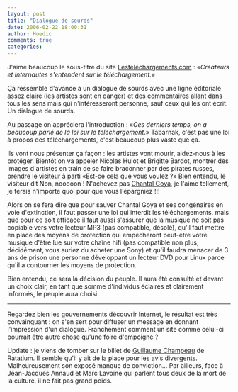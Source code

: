```yaml
---
layout: post
title: "Dialogue de sourds"
date: 2006-02-22 18:00:31
author: Hoedic
comments: true
categories: 
---
```



J'aime beaucoup le sous-titre du site [Lestéléchargements.com](http://www.lestelechargements.com/index.php) : «*Créateurs et internautes s'entendent sur le téléchargement.*»

Ça ressemble d'avance à un dialogue de sourds avec une ligne éditoriale assez claire (les artistes sont en danger) et des commentaires allant dans tous les sens mais qui n'intéresseront personne, sauf ceux qui les ont écrit. Un dialogue de sourds.

Au passage on appréciera l'introduction : «*Ces derniers temps, on a beaucoup parlé de la loi sur le téléchargement*.» Tabarnak, c'est pas une loi à propos des téléchargements, c'est beaucoup plus vaste que ça.

Ils vont nous présenter ça façon : les artistes vont mourir, aidez-nous à les protéger. Bientôt on va appeler Nicolas Hulot et Brigitte Bardot, montrer des images d'artistes en train de se faire braconner par des pirates russes, prendre le visiteur à parti «Est-ce cela que vous voulez ?» Bien entendu, le visiteur dit Non, nooooon ! N'achevez pas [Chantal Goya](http://chantal-goya.artistes.universalmusic.fr/), je l'aime tellement, je ferais n'importe quoi pour que vous l'épargniez !!!

Alors on se fera dire que pour sauver Chantal Goya et ses congénaires en voie d'extinction, il faut passer une loi qui interdit les téléchargements, mais que pour ce soit efficace il faut aussi s'assurer que la musique ne soit pas copiable vers votre lecteur MP3 (pas compatible, désolé), qu'il faut mettre en place des moyens de protection qui empêcheront peut-être votre musique d'être lue sur votre chaîne hifi (pas compatible non plus, décidément, vous auriez du acheter une Sony) et qu'il faudra menacer de 3 ans de prison une personne développant un lecteur DVD pour Linux parce qu'il a contourner les moyens de protection.

Bien entendu, ce sera la décision du peuple. Il aura été consulté et devant un choix clair, en tant que somme d'individus éclairés et clairement informés, le peuple aura choisi.

***

Regardez bien les gouvernements découvrir Internet, le résultat est très convainquant : on s'en sert pour diffuser un message en donnant l'impression d'un dialogue. Franchement comment un site comme celui-ci pourrait être autre chose qu'une foire d'empoigne ?

Update : je viens de tomber sur le billet de [Guillaume Champeau](http://www.lestelechargements.com/index.php?2006/02/22/17-le-telechargement-cree-de-la-valeur) de Ratatium. Il semble qu'il y ait de la place pour les avis divergents. Malheureusement son exposé manque de conviction... Par ailleurs, face à Jean-Jacques Annaud et Marc Lavoine qui parlent tous deux de la mort de la culture, il ne fait pas grand poids.